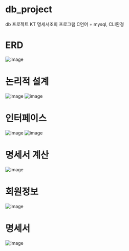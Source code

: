 # db_project

db 프로젝트
KT 명세서조회 프로그램 C언어 + mysql, CLI환경

# ERD
![image](https://user-images.githubusercontent.com/47622475/126861710-397f57b6-1d52-421d-9ab0-f0de075c05e7.png)

# 논리적 설계
![image](https://user-images.githubusercontent.com/47622475/126861722-ae03bea7-c4e1-4443-adf3-d92b2ab07f1b.png)
![image](https://user-images.githubusercontent.com/47622475/126861729-9761a629-9959-4ae1-af17-e4b89cd4626f.png)

# 인터페이스
![image](https://user-images.githubusercontent.com/47622475/126861754-ab4eba14-b6f9-4f55-85b2-d2a8dece5977.png)
![image](https://user-images.githubusercontent.com/47622475/126861768-9f142d85-b510-4304-b358-942564fe3dcc.png)

# 명세서 계산
![image](https://user-images.githubusercontent.com/47622475/126861803-8349bf8c-035b-4109-9c7c-6bb0c55e74bf.png)

# 회원정보
![image](https://user-images.githubusercontent.com/47622475/126861881-e75c7182-04d3-43a9-a4ee-c9db2df2c7ed.png)

# 명세서 
![image](https://user-images.githubusercontent.com/47622475/126861909-ac152623-dfaf-48e3-8145-28e8a949a8be.png)
